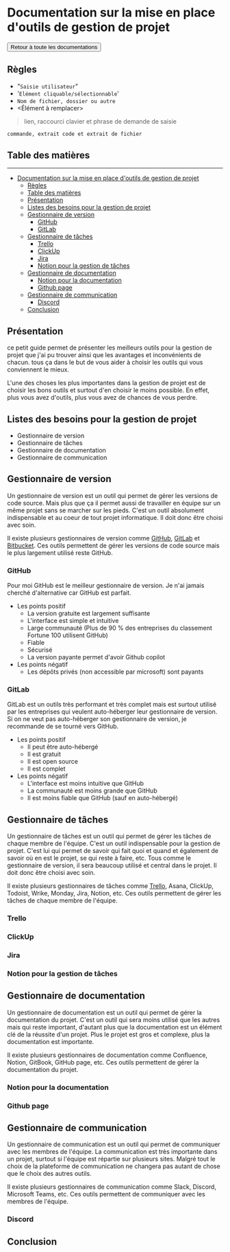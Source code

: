 # Documentation sur la mise en place d'outils de gestion de projet

<a href="https://florobart.github.io/Documentations/"><button type="button">Retour à toute les documentations</button></a>

## Règles

- "`Saisie utilisateur`"
- '`Elément cliquable/sélectionnable`'
- `Nom de fichier, dossier ou autre`
- <Élément à remplacer>

> lien, raccourci clavier et phrase de demande de saisie

```txt
commande, extrait code et extrait de fichier
```

<div class="page"></div>

## Table des matières

****

- [Documentation sur la mise en place d'outils de gestion de projet](#documentation-sur-la-mise-en-place-doutils-de-gestion-de-projet)
  - [Règles](#règles)
  - [Table des matières](#table-des-matières)
  - [Présentation](#présentation)
  - [Listes des besoins pour la gestion de projet](#listes-des-besoins-pour-la-gestion-de-projet)
  - [Gestionnaire de version](#gestionnaire-de-version)
    - [GitHub](#github)
    - [GitLab](#gitlab)
  - [Gestionnaire de tâches](#gestionnaire-de-tâches)
    - [Trello](#trello)
    - [ClickUp](#clickup)
    - [Jira](#jira)
    - [Notion pour la gestion de tâches](#notion-pour-la-gestion-de-tâches)
  - [Gestionnaire de documentation](#gestionnaire-de-documentation)
    - [Notion pour la documentation](#notion-pour-la-documentation)
    - [Github page](#github-page)
  - [Gestionnaire de communication](#gestionnaire-de-communication)
    - [Discord](#discord)
  - [Conclusion](#conclusion)

<div class="page"></div>

## Présentation

ce petit guide permet de présenter les meilleurs outils pour la gestion de projet que j'ai pu trouver ainsi que les avantages et inconvénients de chacun. tous ça dans le but de vous aider à choisir les outils qui vous conviennent le mieux.

L'une des choses les plus importantes dans la gestion de projet est de choisir les bons outils et surtout d'en choisir le moins possible. En effet, plus vous avez d'outils, plus vous avez de chances de vous perdre.

## Listes des besoins pour la gestion de projet

- Gestionnaire de version
- Gestionnaire de tâches
- Gestionnaire de documentation
- Gestionnaire de communication

## Gestionnaire de version

Un gestionnaire de version est un outil qui permet de gérer les versions de code source. Mais plus que ça il permet aussi de travailler en équipe sur un même projet sans se marcher sur les pieds. C'est un outil absolument indispensable et au coeur de tout projet informatique. Il doit donc être choisi avec soin.

Il existe plusieurs gestionnaires de version comme [GitHub](https://github.com/), [GitLab](https://about.gitlab.com/fr-fr/) et [Bitbucket](https://bitbucket.org/product/). Ces outils permettent de gérer les versions de code source mais le plus largement utilisé reste GitHub.

### GitHub

Pour moi GitHub est le meilleur gestionnaire de version. Je n'ai jamais cherché d'alternative car GitHub est parfait.

- Les points positif
  - La version gratuite est largement suffisante
  - L'interface est simple et intuitive
  - Large communauté (Plus de 90 % des entreprises du classement Fortune 100 utilisent GitHub)
  - Fiable
  - Sécurisé
  - La version payante permet d'avoir Github copilot
- Les points négatif
  - Les dépôts privés (non accessible par microsoft) sont payants

### GitLab

GitLab est un outils très performant et très complet mais est surtout utilisé par les entreprises qui veulent auto-héberger leur gestionnaire de version. Si on ne veut pas auto-héberger son gestionnaire de version, je recommande de se tourné vers GitHub.

- Les points positif
  - Il peut être auto-hébergé
  - Il est gratuit
  - Il est open source
  - Il est complet
- Les points négatif
  - L'interface est moins intuitive que GitHub
  - La communauté est moins grande que GitHub
  - Il est moins fiable que GitHub (sauf en auto-hébergé)

## Gestionnaire de tâches

Un gestionnaire de tâches est un outil qui permet de gérer les tâches de chaque membre de l'équipe. C'est un outil indispensable pour la gestion de projet. C'est lui qui permet de savoir qui fait quoi et quand et également de savoir où en est le projet, se qui reste à faire, etc. Tous comme le gestionnaire de version, il sera beaucoup utilisé et central dans le projet. Il doit donc être choisi avec soin.

Il existe plusieurs gestionnaires de tâches comme [Trello](https://trello.com/fr), Asana, ClickUp, Todoist, Wrike, Monday, Jira, Notion, etc. Ces outils permettent de gérer les tâches de chaque membre de l'équipe.

### Trello

### ClickUp

### Jira

### Notion pour la gestion de tâches

## Gestionnaire de documentation

Un gestionnaire de documentation est un outil qui permet de gérer la documentation du projet. C'est un outil qui sera moins utilisé que les autres mais qui reste important, d'autant plus que la documentation est un élément clé de la réussite d'un projet. Plus le projet est gros et complexe, plus la documentation est importante.

Il existe plusieurs gestionnaires de documentation comme Confluence, Notion, GitBook, GitHub page, etc. Ces outils permettent de gérer la documentation du projet.

### Notion pour la documentation

### Github page

## Gestionnaire de communication

Un gestionnaire de communication est un outil qui permet de communiquer avec les membres de l'équipe. La communication est très importante dans un projet, surtout si l'équipe est répartie sur plusieurs sites. Malgré tout le choix de la plateforme de communication ne changera pas autant de chose que le choix des autres outils.

Il existe plusieurs gestionnaires de communication comme Slack, Discord, Microsoft Teams, etc. Ces outils permettent de communiquer avec les membres de l'équipe.

### Discord

## Conclusion
